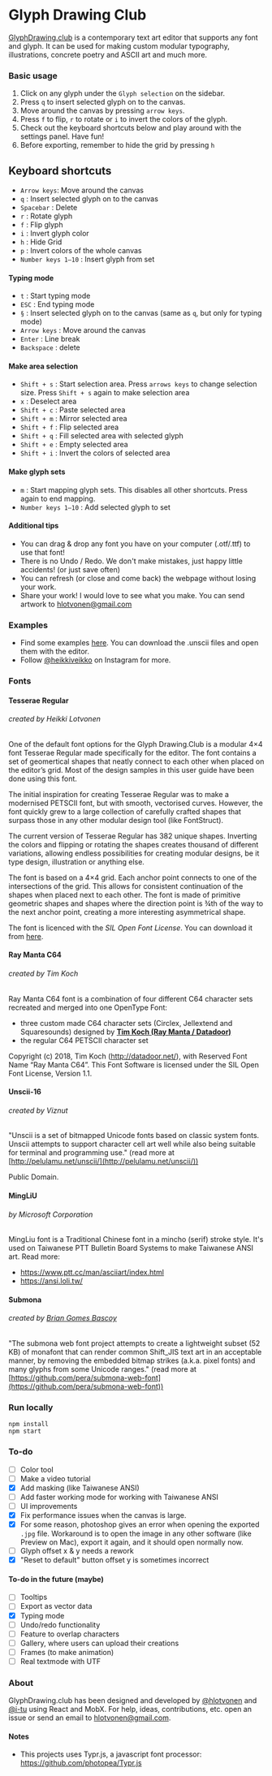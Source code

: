 Glyph Drawing Club
=====================

[GlyphDrawing.club](http://www.glyphdrawing.club/) is a contemporary text art editor that supports any font and glyph. It can be used for making custom modular typography, illustrations, concrete poetry and ASCII art and much more.  

### Basic usage

1. Click on any glyph under the `Glyph selection` on the sidebar.
2. Press `q` to insert selected glyph on to the canvas.
3. Move around the canvas by pressing `arrow keys`.
4. Press `f` to flip, `r` to rotate or `i` to invert the colors of the glyph.
5. Check out the keyboard shortcuts below and play around with the settings panel. Have fun!
6. Before exporting, remember to hide the grid by pressing `h`

## Keyboard shortcuts

* `Arrow keys`: Move around the canvas
* `q` : Insert selected glyph on to the canvas
* `Spacebar` : Delete
* `r` : Rotate glyph
* `f` : Flip glyph
* `i` : Invert glyph color
* `h` : Hide Grid
* `p` : Invert colors of the whole canvas
* `Number keys 1–10` : Insert glyph from set

#### Typing mode

* `t` : Start typing mode
* `ESC` : End typing mode
* `§` : Insert selected glyph on to the canvas (same as `q`, but only for typing mode)
* `Arrow keys` : Move around the canvas 
* `Enter` : Line break 
* `Backspace` : delete

#### Make area selection

* `Shift + s` : Start selection area. Press `arrows keys` to change selection size. Press `Shift + s` again to make selection area
* `x` : Deselect area
* `Shift + c` : Paste selected area
* `Shift + m` : Mirror selected area
* `Shift + f` : Flip selected area
* `Shift + q` : Fill selected area with selected glyph
* `Shift + e` : Empty selected area
* `Shift + i` : Invert the colors of selected area

#### Make glyph sets

* `m` : Start mapping glyph sets. This disables all other shortcuts. Press again to end mapping.
* `Number keys 1–10` : Add selected glyph to set

#### Additional tips

* You can drag & drop any font you have on your computer (.otf/.ttf) to use that font!
* There is no Undo / Redo. We don't make mistakes, just happy little accidents! (or just save often)
* You can refresh (or close and come back) the webpage without losing your work.
* Share your work! I would love to see what you make. You can send artwork to [hlotvonen@gmail.com](mailto:hlotvonen@gmail.com)

### Examples

* Find some examples [here](examples). You can download the .unscii files and open them with the editor.
* Follow [@heikkiveikko](https://www.instagram.com/heikkiveikko/) on Instagram for more.

### Fonts

#### Tesserae Regular

###### created by Heikki Lotvonen

One of the default font options for the Glyph Drawing.Club is a modular 4×4 font Tesserae Regular made specifically for the editor. The font contains a set of geomertical shapes that neatly connect to each other when placed on the editor’s grid. Most of the design samples in this user guide have been done using this font.

The initial inspiration for creating Tesserae Regular was to make a modernised PETSCII font, but with smooth, vectorised curves. However, the font quickly grew to a large collection of carefully crafted shapes that surpass those in any other modular design tool (like FontStruct).

The current version of Tesserae Regular has 382 unique shapes. Inverting the colors and flipping or rotating the shapes creates thousand of different variations, allowing endless possibilities for creating modular designs, be it type design, illustration or anything else.

The font is based on a 4×4 grid. Each anchor point connects to one of the intersections of the grid. This allows for consistent continuation of the shapes when placed next to each other. The font is made of primitive geometric shapes and shapes where the direction point is ¾th of the way to the next anchor point, creating a more interesting asymmetrical shape.

The font is licenced with the *SIL Open Font License*. You can download it from [here](fonts).

#### Ray Manta C64

###### created by Tim Koch

Ray Manta C64 font is a combination of four different C64 character sets recreated and merged into one OpenType Font:
* three custom made C64 character sets (Circlex, Jellextend and Squaresounds) designed by [**Tim Koch (Ray Manta / Datadoor)**](http://datadoor.net/)
* the regular C64 PETSCII character set 

Copyright (c) 2018, Tim Koch (http://datadoor.net/), with Reserved Font Name “Ray Manta C64”. This Font Software is licensed under the SIL Open Font License, Version 1.1.

#### Unscii-16 

###### created by Viznut

"Unscii is a set of bitmapped Unicode fonts based on classic system fonts. Unscii attempts to support character cell art well while also being suitable for terminal and programming use." (read more at [http://pelulamu.net/unscii/](http://pelulamu.net/unscii/))

Public Domain.

#### MingLiU

###### by Microsoft Corporation

MingLiu font is a Traditional Chinese font in a mincho (serif) stroke style. It's used on Taiwanese PTT Bulletin Board Systems to make Taiwanese ANSI art. Read more: 
* https://www.ptt.cc/man/asciiart/index.html
* https://ansi.loli.tw/ 

#### Submona 

###### created by [Brian Gomes Bascoy](http://peramid.es/)

"The submona web font project attempts to create a lightweight subset (52 KB) of monafont that can render common Shift_JIS text art in an acceptable manner, by removing the embedded bitmap strikes (a.k.a. pixel fonts) and many glyphs from some Unicode ranges." (read more at [https://github.com/pera/submona-web-font](https://github.com/pera/submona-web-font))


### Run locally

```
npm install
npm start
```

### To-do

- [ ] Color tool
- [ ] Make a video tutorial
- [x] Add masking (like Taiwanese ANSI)
- [ ] Add faster working mode for working with Taiwanese ANSI
- [ ] UI improvements
- [x] Fix performance issues when the canvas is large.
- [x] For some reason, photoshop gives an error when opening the exported `.jpg` file. Workaround is to open the image in any other software (like Preview on Mac), export it again, and it should open normally now.
- [ ] Glyph offset x & y needs a rework
- [x] "Reset to default" button offset y is sometimes incorrect

#### To-do in the future (maybe)

- [ ] Tooltips
- [ ] Export as vector data
- [x] Typing mode
- [ ] Undo/redo functionality
- [ ] Feature to overlap characters
- [ ] Gallery, where users can upload their creations
- [ ] Frames (to make animation)
- [ ] Real textmode with UTF

### About
GlyphDrawing.club has been designed and developed by [@hlotvonen](http://heikkilotvonen.fi) and [@i-tu](https://github.com/i-tu) using React and MobX. For help, ideas, contributions, etc. open an issue or send an email to [hlotvonen@gmail.com](mailto:hlotvonen@gmail.com).

#### Notes
* This projects uses Typr.js, a javascript font processor: https://github.com/photopea/Typr.js
